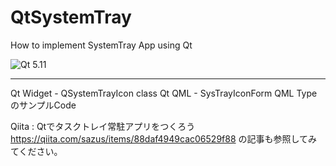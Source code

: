 # QtSystemTray
How to implement SystemTray App using Qt

![Qt 5.11](https://img.shields.io/badge/Qt-5.11-brightgreen.svg)

-----

Qt Widget - QSystemTrayIcon class
Qt QML    - SysTrayIconForm QML Type
のサンプルCode

Qiita : Qtでタスクトレイ常駐アプリをつくろう
https://qiita.com/sazus/items/88daf4949cac06529f88
の記事も参照してみてください。


